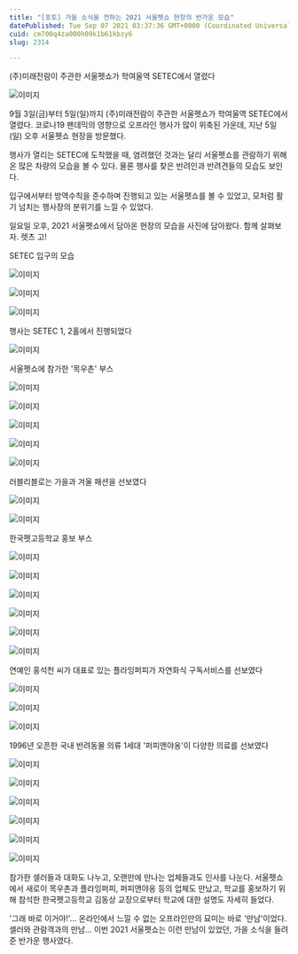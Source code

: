 ```yaml
---
title: "[포토] 가을 소식을 전하는 2021 서울펫쇼 현장의 반가운 모습"
datePublished: Tue Sep 07 2021 03:37:36 GMT+0000 (Coordinated Universal Time)
cuid: cm700q4za000h09k1b61kbzy6
slug: 2314

---
```



(주)미래전람이 주관한 서울펫쇼가 학여울역 SETEC에서 열렸다

![이미지](https://cdn.hashnode.com/res/hashnode/image/upload/v1739250228463/6760c30e-fec9-4703-a9d1-4d9e40fdd744.jpeg)

9월 3일(금)부터 5일(일)까지 (주)미래전람이 주관한 서울펫쇼가 학여울역 SETEC에서 열렸다. 코로나19 팬데믹의 영향으로 오프라인 행사가 많이 위축된 가운데, 지난 5일(일) 오후 서울펫쇼 현장을 방문했다.

행사가 열리는 SETEC에 도착했을 때, 염려했던 것과는 달리 서울펫쇼를 관람하기 위해 온 많은 차량의 모습을 볼 수 있다. 물론 행사를 찾은 반려인과 반려견들의 모습도 보인다.

입구에서부터 방역수칙을 준수하며 진행되고 있는 서울펫쇼를 볼 수 있었고, 모처럼 활기 넘치는 행사장의 분위기를 느낄 수 있었다.

일요일 오후, 2021 서울펫쇼에서 담아온 현장의 모습을 사진에 담아왔다. 함께 살펴보자. 렛츠 고!

SETEC 입구의 모습

![이미지](https://cdn.hashnode.com/res/hashnode/image/upload/v1739250231225/41432889-3031-4c2c-8350-3d747ad57763.jpeg)

![이미지](https://cdn.hashnode.com/res/hashnode/image/upload/v1739250233800/0ca18d09-9e99-487a-aa6e-ec703b8fa9bb.jpeg)

![이미지](https://cdn.hashnode.com/res/hashnode/image/upload/v1739250236688/32326497-35f0-4d74-80ae-9f962035dce6.jpeg)

행사는 SETEC 1, 2홀에서 진행되었다

![이미지](https://cdn.hashnode.com/res/hashnode/image/upload/v1739250239385/77c5142c-7adf-48bf-9aac-7a6b327d73af.jpeg)

서울펫쇼에 참가한 '목우촌' 부스

![이미지](https://cdn.hashnode.com/res/hashnode/image/upload/v1739250242097/1847b50b-7521-4937-b4db-838ab97b18e9.jpeg)

![이미지](https://cdn.hashnode.com/res/hashnode/image/upload/v1739250244871/db4fb89c-ed49-4343-bcca-c04e0735496c.jpeg)

![이미지](https://cdn.hashnode.com/res/hashnode/image/upload/v1739250247665/7be32894-c2f7-47f8-ab04-a85ffbc603b3.jpeg)

![이미지](https://cdn.hashnode.com/res/hashnode/image/upload/v1739250250613/2cdd86f5-d1dc-4944-9cba-b44f5c534002.jpeg)

![이미지](https://cdn.hashnode.com/res/hashnode/image/upload/v1739250253310/6201b57a-77fb-4f59-ac2b-d82470004f18.jpeg)

러블리블로는 가을과 겨울 패션을 선보였다

![이미지](https://cdn.hashnode.com/res/hashnode/image/upload/v1739250256015/38afe332-42c8-4e0b-a85f-6b6fa5e52043.jpeg)

![이미지](https://cdn.hashnode.com/res/hashnode/image/upload/v1739250258862/806ff843-f531-4903-8161-a464daac5023.jpeg)

한국펫고등학교 홍보 부스

![이미지](https://cdn.hashnode.com/res/hashnode/image/upload/v1739250261190/cbcbe903-6014-4dee-9bba-4113b7baa0eb.jpeg)

![이미지](https://cdn.hashnode.com/res/hashnode/image/upload/v1739250263807/63283c50-ce1d-418a-bf84-15c5e2980fc7.jpeg)

![이미지](https://cdn.hashnode.com/res/hashnode/image/upload/v1739250266766/3c865740-195a-4f98-b832-123a317718bf.jpeg)

![이미지](https://cdn.hashnode.com/res/hashnode/image/upload/v1739250270197/c8f34ea1-79d0-4870-8b3f-363e396c73f5.jpeg)

![이미지](https://cdn.hashnode.com/res/hashnode/image/upload/v1739250274303/9bf84868-cdb6-4a02-ac64-2ab170b86036.jpeg)

![이미지](https://cdn.hashnode.com/res/hashnode/image/upload/v1739250277998/bcdd940d-7fe5-430e-951f-88a711c4a39e.jpeg)

연예인 홍석천 씨가 대표로 있는 플라잉퍼피가 자연화식 구독서비스를 선보였다

![이미지](https://cdn.hashnode.com/res/hashnode/image/upload/v1739250280764/dca3547a-cfb0-46af-8766-e56ce83ff154.jpeg)

![이미지](https://cdn.hashnode.com/res/hashnode/image/upload/v1739250283432/51e7070d-0423-45aa-a56e-d7527365bc65.jpeg)

![이미지](https://cdn.hashnode.com/res/hashnode/image/upload/v1739250286169/a46e7208-756f-4b15-893f-9edb1c4962cc.jpeg)

1996년 오픈한 국내 반려동물 의류 1세대 '퍼피앤야옹'이 다양한 의료를 선보였다

![이미지](https://cdn.hashnode.com/res/hashnode/image/upload/v1739250289073/19a1df92-61b5-4f74-8d0e-bb8b7f158416.jpeg)

![이미지](https://cdn.hashnode.com/res/hashnode/image/upload/v1739250292181/636f4b0e-677e-436f-8914-3bd666f7f718.jpeg)

![이미지](https://cdn.hashnode.com/res/hashnode/image/upload/v1739250294887/03628275-f1a1-45e1-8cb0-64df18204340.jpeg)

![이미지](https://cdn.hashnode.com/res/hashnode/image/upload/v1739250297658/94282d16-8f63-4454-902d-ab559b836526.jpeg)

![이미지](https://cdn.hashnode.com/res/hashnode/image/upload/v1739250300675/49af206a-8d55-4fb0-98cf-c296a67042ea.jpeg)

![이미지](https://cdn.hashnode.com/res/hashnode/image/upload/v1739250303736/68e3b5ed-b2a6-40d8-8529-24171a125ffd.jpeg)

참가한 셀러들과 대화도 나누고, 오랜만에 만나는 업체들과도 인사를 나눈다. 서울펫쇼에서 새로이 목우촌과 플라잉퍼피, 퍼피앤야옹 등의 업체도 만났고, 학교를 홍보하기 위해 참석한 한국펫고등학교 김동상 교장으로부터 학교에 대한 설명도 자세히 들었다.

'그래 바로 이거야!'... 온라인에서 느낄 수 없는 오프라인만의 묘미는 바로 '만남'이었다. 셀러와 관람객과의 만남... 이번 2021 서울펫쇼는 이런 만남이 있었던, 가을 소식을 들려준 반가운 행사였다.